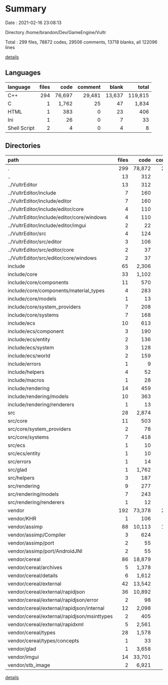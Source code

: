 # Summary

Date : 2021-02-16 23:08:13

Directory /home/brandon/Dev/GameEngine/Vultr

Total : 299 files,  78872 codes, 29506 comments, 13718 blanks, all 122096 lines

[details](details.md)

## Languages
| language | files | code | comment | blank | total |
| :--- | ---: | ---: | ---: | ---: | ---: |
| C++ | 294 | 76,697 | 29,481 | 13,637 | 119,815 |
| C | 1 | 1,762 | 25 | 47 | 1,834 |
| HTML | 1 | 383 | 0 | 23 | 406 |
| Ini | 1 | 26 | 0 | 7 | 33 |
| Shell Script | 2 | 4 | 0 | 4 | 8 |

## Directories
| path | files | code | comment | blank | total |
| :--- | ---: | ---: | ---: | ---: | ---: |
| . | 299 | 78,872 | 29,506 | 13,718 | 122,096 |
| .. | 13 | 312 | 3 | 51 | 366 |
| ../VultrEditor | 13 | 312 | 3 | 51 | 366 |
| ../VultrEditor/include | 7 | 160 | 0 | 17 | 177 |
| ../VultrEditor/include/editor | 7 | 160 | 0 | 17 | 177 |
| ../VultrEditor/include/editor/core | 4 | 110 | 0 | 10 | 120 |
| ../VultrEditor/include/editor/core/windows | 4 | 110 | 0 | 10 | 120 |
| ../VultrEditor/include/editor/imgui | 2 | 22 | 0 | 4 | 26 |
| ../VultrEditor/src | 4 | 124 | 3 | 25 | 152 |
| ../VultrEditor/src/editor | 3 | 106 | 0 | 19 | 125 |
| ../VultrEditor/src/editor/core | 2 | 37 | 0 | 8 | 45 |
| ../VultrEditor/src/editor/core/windows | 2 | 37 | 0 | 8 | 45 |
| include | 65 | 2,306 | 163 | 488 | 2,957 |
| include/core | 33 | 1,102 | 31 | 193 | 1,326 |
| include/core/components | 11 | 570 | 8 | 101 | 679 |
| include/core/components/material_types | 4 | 283 | 1 | 55 | 339 |
| include/core/models | 1 | 13 | 0 | 4 | 17 |
| include/core/system_providers | 7 | 208 | 8 | 34 | 250 |
| include/core/systems | 7 | 168 | 15 | 34 | 217 |
| include/ecs | 10 | 613 | 103 | 174 | 890 |
| include/ecs/component | 3 | 190 | 41 | 62 | 293 |
| include/ecs/entity | 2 | 136 | 31 | 48 | 215 |
| include/ecs/system | 3 | 128 | 27 | 29 | 184 |
| include/ecs/world | 2 | 159 | 4 | 35 | 198 |
| include/errors | 1 | 9 | 0 | 3 | 12 |
| include/helpers | 4 | 52 | 10 | 10 | 72 |
| include/macros | 1 | 28 | 7 | 8 | 43 |
| include/rendering | 14 | 459 | 12 | 94 | 565 |
| include/rendering/models | 10 | 363 | 11 | 77 | 451 |
| include/rendering/renderers | 1 | 13 | 1 | 4 | 18 |
| src | 28 | 2,874 | 215 | 273 | 3,362 |
| src/core | 11 | 503 | 141 | 100 | 744 |
| src/core/system_providers | 2 | 78 | 16 | 13 | 107 |
| src/core/systems | 7 | 418 | 39 | 73 | 530 |
| src/ecs | 1 | 10 | 0 | 3 | 13 |
| src/ecs/entity | 1 | 10 | 0 | 3 | 13 |
| src/errors | 1 | 14 | 0 | 2 | 16 |
| src/glad | 1 | 1,762 | 25 | 47 | 1,834 |
| src/helpers | 3 | 187 | 7 | 26 | 220 |
| src/rendering | 9 | 277 | 35 | 69 | 381 |
| src/rendering/models | 7 | 243 | 2 | 54 | 299 |
| src/rendering/renderers | 1 | 12 | 0 | 3 | 15 |
| vendor | 192 | 73,378 | 29,125 | 12,904 | 115,407 |
| vendor/KHR | 1 | 106 | 156 | 29 | 291 |
| vendor/assimp | 88 | 10,113 | 11,423 | 3,127 | 24,663 |
| vendor/assimp/Compiler | 3 | 624 | 287 | 69 | 980 |
| vendor/assimp/port | 2 | 55 | 95 | 37 | 187 |
| vendor/assimp/port/AndroidJNI | 2 | 55 | 95 | 37 | 187 |
| vendor/cereal | 86 | 18,879 | 8,249 | 3,938 | 31,066 |
| vendor/cereal/archives | 5 | 1,378 | 943 | 325 | 2,646 |
| vendor/cereal/details | 6 | 1,612 | 980 | 319 | 2,911 |
| vendor/cereal/external | 42 | 13,542 | 4,149 | 2,761 | 20,452 |
| vendor/cereal/external/rapidjson | 36 | 10,892 | 3,353 | 2,312 | 16,557 |
| vendor/cereal/external/rapidjson/error | 2 | 98 | 91 | 48 | 237 |
| vendor/cereal/external/rapidjson/internal | 12 | 2,098 | 300 | 424 | 2,822 |
| vendor/cereal/external/rapidjson/msinttypes | 2 | 405 | 115 | 98 | 618 |
| vendor/cereal/external/rapidxml | 5 | 2,561 | 773 | 426 | 3,760 |
| vendor/cereal/types | 28 | 1,578 | 1,335 | 354 | 3,267 |
| vendor/cereal/types/concepts | 1 | 33 | 32 | 9 | 74 |
| vendor/glad | 1 | 3,658 | 20 | 17 | 3,695 |
| vendor/imgui | 14 | 33,701 | 8,066 | 4,979 | 46,746 |
| vendor/stb_image | 2 | 6,921 | 1,211 | 814 | 8,946 |

[details](details.md)